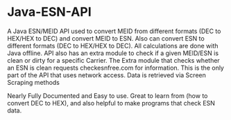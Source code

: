 Java-ESN-API
============

A Java ESN/MEID API used to convert MEID from different formats (DEC to HEX/HEX to DEC) and convert MEID to ESN.  Also can convert ESN to different formats (DEC to HEX/HEX to DEC). All calculations are done with Java offline. API also has an extra module to check if a given MEID/ESN is clean or dirty for a specific Carrier.
The Extra module that checks whether an ESN is clean requests checkesnfree.com for information. This is the only part of the API that uses network access.
Data is retrieved via Screen Scraping methods

Nearly Fully Documented and Easy to use.  Great to learn from (how to convert DEC to HEX), and also helpful to make programs
that check ESN data.